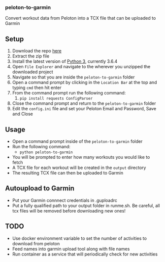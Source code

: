 ### peloton-to-garmin
Convert workout data from Peloton into a TCX file that can be uploaded to Garmin


## Setup
1. Download the repo [here](https://github.com/jrit/peloton-to-tcx/archive/master.zip)
1. Extract the zip file
1. Install the latest version of [Python 3](https://www.python.org/downloads/), currently 3.6.4
1. Open `File Explorer` and navigate to the wherever you unzipped the downloaded project
1. Navigate so that you are inside the `peloton-to-garmin` folder
1. Open a command prompt by clicking in the `Location Bar` at the top and typing `cmd` then hit enter
1. From the command prompt run the following command:
    1. `pip install requests ConfigParser`
1. Close the command prompt and return to the `peloton-to-garmin` folder
1. Edit the `config.ini` file and set your Peloton Email and Password, Save and Close

## Usage
* Open a command prompt inside of the `peloton-to-garmin` folder
* Run the following command:
    * `python peloton-to-garmin`
* You will be prompted to enter how many workouts you would like to fetch
* A TCX file for each workout will be created in the `output` directory
* The resulting TCX file can then be uploaded to Garmin

## Autoupload to Garmin
* Put your Garmin connnect credentials in .guploadrc
* Put a fully qualified path to your output folder in runme.sh.  Be careful, all tcx files will be removed before downloading new ones!

## TODO
* Use docker environment variable to set the number of activities to download from peloton
* Feed names into garmin upload tool along with file names
* Run container as a service that will periodically check for new activities